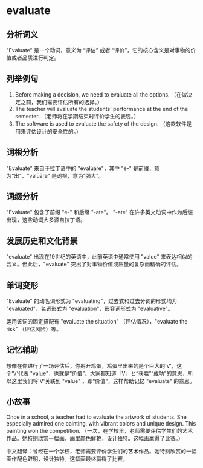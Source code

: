 # evaluate

## 分析词义

  

"Evaluate" 是一个动词，意义为 “评估” 或者 “评价”，它的核心含义是对事物的价值或者品质进行判定。

  

## 列举例句

  

1.  Before making a decision, we need to evaluate all the options. （在做决定之前，我们需要评估所有的选择。）
2.  The teacher will evaluate the students' performance at the end of the semester. （老师将在学期结束时评价学生的表现。）
3.  The software is used to evaluate the safety of the design. （这款软件是用来评估设计的安全性的。）

  

## 词根分析

  

"Evaluate" 来自于拉丁语中的 "ēvalūāre"，其中 "ē-" 是前缀，意为“出”，"valūāre" 是词根，意为“强大”。

  

## 词缀分析

  

"Evaluate" 包含了前缀 "e-" 和后缀 "-ate"。 "-ate" 在许多英文动词中作为后缀出现，这些动词大多源自拉丁语。

  

## 发展历史和文化背景

  

"evaluate" 出现在19世纪的英语中，此前英语中通常使用 "value" 来表达相似的含义。但此后，"evaluate" 突出了对事物价值或质量的复杂而精确的评估。

  

## 单词变形

  

"Evaluate" 的动名词形式为 "evaluating"，过去式和过去分词的形式均为 "evaluated"，名词形式为 "evaluation"，形容词形式为 "evaluative"。

  

运用该词的固定搭配有 "evaluate the situation" （评估情况），"evaluate the risk" （评估风险）等。

  

## 记忆辅助

  

想像在你进行了一场评估后，你掰开鸡蛋，鸡蛋里出来的是个巨大的‘V’，这个’V‘代表 "value"，也就是“价值”。大家都知道「V」と“获胜”“成功”的意思，所以这里我们将'V'关联到 "value" ，即“价值”，这样帮助记忆 "evaluate" 的意思。

  

## 小故事

  

Once in a school, a teacher had to evaluate the artwork of students. She especially admired one painting, with vibrant colors and unique design. This painting won the competition. （一次，在学校里，老师需要评估学生们的艺术作品。她特别欣赏一幅画，画里颜色鲜艳，设计独特。这幅画赢得了比赛。）

  

中文翻译：曾经在一个学校，老师需要评价学生们的艺术作品。她特别欣赏的一幅画作配色鲜明，设计独特。这幅画最终赢得了比赛。
